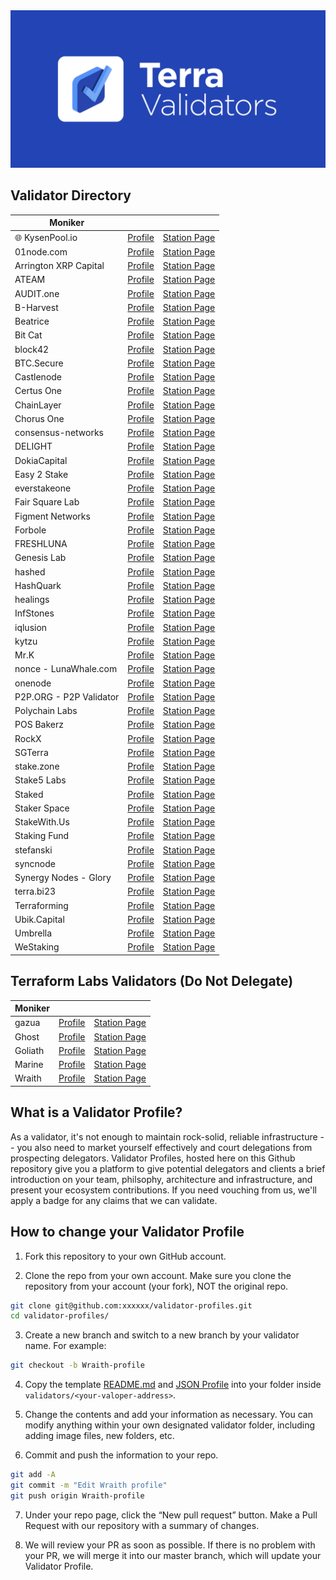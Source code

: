 <img src="img/banner_bg.png" />

## Validator Directory

| Moniker                 |                                                                             |                                                                                                           |
| ----------------------- | --------------------------------------------------------------------------- | --------------------------------------------------------------------------------------------------------- |
| 🌐 KysenPool.io         | [Profile](./validators/terravaloper1vqnhgc6d0jyggtytzqrnsc40r4zez6tx99382w) | [Station Page](https://station.terra.money/validator/terravaloper1vqnhgc6d0jyggtytzqrnsc40r4zez6tx99382w) |
| 01node.com              | [Profile](./validators/terravaloper1khfcg09plqw84jxy5e7fj6ag4s2r9wqsgm7k94) | [Station Page](https://station.terra.money/validator/terravaloper1khfcg09plqw84jxy5e7fj6ag4s2r9wqsgm7k94) |
| Arrington XRP Capital   | [Profile](./validators/terravaloper1c6gve6zhye5690563wxmvns7mugz6plu4aj7d3) | [Station Page](https://station.terra.money/validator/terravaloper1c6gve6zhye5690563wxmvns7mugz6plu4aj7d3) |
| ATEAM                   | [Profile](./validators/terravaloper1tusfpgvjrplqg2fm7wacy4slzjmnzswcfufuvp) | [Station Page](https://station.terra.money/validator/terravaloper1tusfpgvjrplqg2fm7wacy4slzjmnzswcfufuvp) |
| AUDIT.one               | [Profile](./validators/terravaloper1gvlj2lv4ra8t7cqacfevz4c8uat9p8490a3r4w) | [Station Page](https://station.terra.money/validator/terravaloper1gvlj2lv4ra8t7cqacfevz4c8uat9p8490a3r4w) |
| B-Harvest               | [Profile](./validators/terravaloper15zcjduavxc5mkp8qcqs9eyhwlqwdlrzy6jln3m) | [Station Page](https://station.terra.money/validator/terravaloper15zcjduavxc5mkp8qcqs9eyhwlqwdlrzy6jln3m) |
| Beatrice                | [Profile](./validators/terravaloper1vse7mfah2hmfaruum40hwnskkca3ygmmff86xr) | [Station Page](https://station.terra.money/validator/terravaloper1vse7mfah2hmfaruum40hwnskkca3ygmmff86xr) |
| Bit Cat                 | [Profile](./validators/terravaloper1k4ef8m95t7eq522evmmuzvfkpla04pezmu4j7k) | [Station Page](https://station.terra.money/validator/terravaloper1k4ef8m95t7eq522evmmuzvfkpla04pezmu4j7k) |
| block42                 | [Profile](./validators/terravaloper16tc3c9u6yj5uuhru32pvs0pahfwraurpypz7vj) | [Station Page](https://station.terra.money/validator/terravaloper16tc3c9u6yj5uuhru32pvs0pahfwraurpypz7vj) |
| BTC.Secure              | [Profile](./validators/terravaloper1ya23p5cxtxwcfdrq4dmd2h0p5nc0vcl96yhjra) | [Station Page](https://station.terra.money/validator/terravaloper1ya23p5cxtxwcfdrq4dmd2h0p5nc0vcl96yhjra) |
| Castlenode              | [Profile](./validators/terravaloper13kcwnlafvu4xvy2jr3vhdte9aq9tadwds3lx2d) | [Station Page](https://station.terra.money/validator/terravaloper13kcwnlafvu4xvy2jr3vhdte9aq9tadwds3lx2d) |
| Certus One              | [Profile](./validators/terravaloper1kprce6kc08a6l03gzzh99hfpazfjeczfpzkkau) | [Station Page](https://station.terra.money/validator/terravaloper1kprce6kc08a6l03gzzh99hfpazfjeczfpzkkau) |
| ChainLayer              | [Profile](./validators/terravaloper1kgddca7qj96z0qcxr2c45z73cfl0c75paknc5e) | [Station Page](https://station.terra.money/validator/terravaloper1kgddca7qj96z0qcxr2c45z73cfl0c75paknc5e) |
| Chorus One              | [Profile](./validators/terravaloper15urq2dtp9qce4fyc85m6upwm9xul30496sgk37) | [Station Page](https://station.terra.money/validator/terravaloper15urq2dtp9qce4fyc85m6upwm9xul30496sgk37) |
| consensus-networks      | [Profile](./validators/terravaloper1hz754zdldnrrhp3qpfan3l2dxkcv5cgkuzqq9v) | [Station Page](https://station.terra.money/validator/terravaloper1hz754zdldnrrhp3qpfan3l2dxkcv5cgkuzqq9v) |
| DELIGHT                 | [Profile](./validators/terravaloper1fjuvyccn8hfmn5r7wc2t3kwqy09zzp6tyjcf50) | [Station Page](https://station.terra.money/validator/terravaloper1fjuvyccn8hfmn5r7wc2t3kwqy09zzp6tyjcf50) |
| DokiaCapital            | [Profile](./validators/terravaloper1v5hrqlv8dqgzvy0pwzqzg0gxy899rm4kdur03x) | [Station Page](https://station.terra.money/validator/terravaloper1v5hrqlv8dqgzvy0pwzqzg0gxy899rm4kdur03x) |
| Easy 2 Stake            | [Profile](./validators/terravaloper1d0vfj9zvxfgcm4yt4ze4u35mvhj57eg2ku2ekv) | [Station Page](https://station.terra.money/validator/terravaloper1d0vfj9zvxfgcm4yt4ze4u35mvhj57eg2ku2ekv) |
| everstakeone            | [Profile](./validators/terravaloper13g7z3qq6f00qww3u4mpcs3xw5jhqwraswraapc) | [Station Page](https://station.terra.money/validator/terravaloper13g7z3qq6f00qww3u4mpcs3xw5jhqwraswraapc) |
| Fair Square Lab         | [Profile](./validators/terravaloper1cac2mcf2eszn9ln3fx4heym6kd363zqfelxrmr) | [Station Page](https://station.terra.money/validator/terravaloper1cac2mcf2eszn9ln3fx4heym6kd363zqfelxrmr) |
| Figment Networks        | [Profile](./validators/terravaloper15cupwhpnxhgylxa8n4ufyvux05xu864jcv0tsw) | [Station Page](https://station.terra.money/validator/terravaloper15cupwhpnxhgylxa8n4ufyvux05xu864jcv0tsw) |
| Forbole                 | [Profile](./validators/terravaloper1jkqr2vfg4krfd4zwmsf7elfj07cjuzss30ux8g) | [Station Page](https://station.terra.money/validator/terravaloper1jkqr2vfg4krfd4zwmsf7elfj07cjuzss30ux8g) |
| FRESHLUNA               | [Profile](./validators/terravaloper1audgfvmgt0js54p3s8kj3r40uwej6vy2tv6rrw) | [Station Page](https://station.terra.money/validator/terravaloper1audgfvmgt0js54p3s8kj3r40uwej6vy2tv6rrw) |
| Genesis Lab             | [Profile](./validators/terravaloper1gh7wpfpsjrqnash5uc84z4njt95y9g5nh3uqzx) | [Station Page](https://station.terra.money/validator/terravaloper1gh7wpfpsjrqnash5uc84z4njt95y9g5nh3uqzx) |
| hashed                  | [Profile](./validators/terravaloper1p54hc4yy2ajg67j645dn73w3378j6k05vmx9r9) | [Station Page](https://station.terra.money/validator/terravaloper1p54hc4yy2ajg67j645dn73w3378j6k05vmx9r9) |
| HashQuark               | [Profile](./validators/terravaloper13ww603e55suhavpuyjft3htxca6g4tldt92pgf) | [Station Page](https://station.terra.money/validator/terravaloper13ww603e55suhavpuyjft3htxca6g4tldt92pgf) |
| healings                | [Profile](./validators/terravaloper1yad8pjqp93gvwkxa2aa5mh4vctzfs37ekjxr4s) | [Station Page](https://station.terra.money/validator/terravaloper1yad8pjqp93gvwkxa2aa5mh4vctzfs37ekjxr4s) |
| InfStones               | [Profile](./validators/terravaloper1u3gcqh4xqcdfkcu82nrk9u75x8vtvcz7xafgpy) | [Station Page](https://station.terra.money/validator/terravaloper1u3gcqh4xqcdfkcu82nrk9u75x8vtvcz7xafgpy) |
| iqlusion                | [Profile](./validators/terravaloper1grgelyng2v6v3t8z87wu3sxgt9m5s03x2mfyu7) | [Station Page](https://station.terra.money/validator/terravaloper1grgelyng2v6v3t8z87wu3sxgt9m5s03x2mfyu7) |
| kytzu                   | [Profile](./validators/terravaloper1jyjg55hzsh0f4xymy0kuuan30pp4q75ruqmvyt) | [Station Page](https://station.terra.money/validator/terravaloper1jyjg55hzsh0f4xymy0kuuan30pp4q75ruqmvyt) |
| Mr.K                    | [Profile](./validators/terravaloper1dcrq2xwuhea9hm5xfuydjuwgz6gm7vdjz7e4uf) | [Station Page](https://station.terra.money/validator/terravaloper1dcrq2xwuhea9hm5xfuydjuwgz6gm7vdjz7e4uf) |
| nonce - LunaWhale.com   | [Profile](./validators/terravaloper175hhkyxmkp8hf2zrzka7cnn7lk6mudtv4uuu64) | [Station Page](https://station.terra.money/validator/terravaloper175hhkyxmkp8hf2zrzka7cnn7lk6mudtv4uuu64) |
| onenode                 | [Profile](./validators/terravaloper1fuj047hmvk2m3m4gjejnmmse3v47rzj572gzku) | [Station Page](https://station.terra.money/validator/terravaloper1fuj047hmvk2m3m4gjejnmmse3v47rzj572gzku) |
| P2P.ORG - P2P Validator | [Profile](./validators/terravaloper144l7c3uph5a7h62xd8u5et3rqvj3dqtvvka2fu) | [Station Page](https://station.terra.money/validator/terravaloper144l7c3uph5a7h62xd8u5et3rqvj3dqtvvka2fu) |
| Polychain Labs          | [Profile](./validators/terravaloper1lda78gzrjx0rsadtdk0zn4v7awtz6m9lrd5ez9) | [Station Page](https://station.terra.money/validator/terravaloper1lda78gzrjx0rsadtdk0zn4v7awtz6m9lrd5ez9) |
| POS Bakerz              | [Profile](./validators/terravaloper1nwrksgv2vuadma8ygs8rhwffu2ygk4j24w2mku) | [Station Page](https://station.terra.money/validator/terravaloper1nwrksgv2vuadma8ygs8rhwffu2ygk4j24w2mku) |
| RockX                   | [Profile](./validators/terravaloper1aw0znxtlq0wrayyz7wppz3qnw94hfrmnnrcxja) | [Station Page](https://station.terra.money/validator/terravaloper1aw0znxtlq0wrayyz7wppz3qnw94hfrmnnrcxja) |
| SGTerra                 | [Profile](./validators/terravaloper16jsypha5lv6e3mc24veqzfw3rznfqu92d58yfg) | [Station Page](https://station.terra.money/validator/terravaloper16jsypha5lv6e3mc24veqzfw3rznfqu92d58yfg) |
| stake.zone              | [Profile](./validators/terravaloper18fk2ye6m5wnnfrarpwycunnw0ls8564zw37myg) | [Station Page](https://station.terra.money/validator/terravaloper18fk2ye6m5wnnfrarpwycunnw0ls8564zw37myg) |
| Stake5 Labs             | [Profile](./validators/terravaloper1t0z9y2p26qzsh06f2l2kn2v8hqtkyd33s409ey) | [Station Page](https://station.terra.money/validator/terravaloper1t0z9y2p26qzsh06f2l2kn2v8hqtkyd33s409ey) |
| Staked                  | [Profile](./validators/terravaloper1h6rf7y2ar5vz64q8rchz5443s3tqnswrpf4846) | [Station Page](https://station.terra.money/validator/terravaloper1h6rf7y2ar5vz64q8rchz5443s3tqnswrpf4846) |
| Staker Space            | [Profile](./validators/terravaloper1pc0gs3n6803x7jqe9m7etegmyx29xw38aaf3u7) | [Station Page](https://station.terra.money/validator/terravaloper1pc0gs3n6803x7jqe9m7etegmyx29xw38aaf3u7) |
| StakeWith.Us            | [Profile](./validators/terravaloper1c9ye54e3pzwm3e0zpdlel6pnavrj9qqvq89r3r) | [Station Page](https://station.terra.money/validator/terravaloper1c9ye54e3pzwm3e0zpdlel6pnavrj9qqvq89r3r) |
| Staking Fund            | [Profile](./validators/terravaloper123gn6j23lmexu0qx5qhmgxgunmjcqsx8gmsyse) | [Station Page](https://station.terra.money/validator/terravaloper123gn6j23lmexu0qx5qhmgxgunmjcqsx8gmsyse) |
| stefanski               | [Profile](./validators/terravaloper1gkumn82kkj3cww28yp53agy7aluxv06fsuynvd) | [Station Page](https://station.terra.money/validator/terravaloper1gkumn82kkj3cww28yp53agy7aluxv06fsuynvd) |
| syncnode                | [Profile](./validators/terravaloper1sym8gyehrdsm03vdc44rg9sflg8zeuqwfzavhx) | [Station Page](https://station.terra.money/validator/terravaloper1sym8gyehrdsm03vdc44rg9sflg8zeuqwfzavhx) |
| Synergy Nodes - Glory   | [Profile](./validators/terravaloper12jpzzmwthrljcvm48adncspxtchazkl8vah7u4) | [Station Page](https://station.terra.money/validator/terravaloper12jpzzmwthrljcvm48adncspxtchazkl8vah7u4) |
| terra.bi23              | [Profile](./validators/terravaloper1jsdfyz8uhw2nd7cl45709w40r268phmvxam8eh) | [Station Page](https://station.terra.money/validator/terravaloper1jsdfyz8uhw2nd7cl45709w40r268phmvxam8eh) |
| Terraforming            | [Profile](./validators/terravaloper1hg70rkal5d86fl57k0gc7de0rrk4klgs59r7jc) | [Station Page](https://station.terra.money/validator/terravaloper1hg70rkal5d86fl57k0gc7de0rrk4klgs59r7jc) |
| Ubik.Capital            | [Profile](./validators/terravaloper18825kzx0zmdntpucvd2gjezau57vdyua6frdnh) | [Station Page](https://station.terra.money/validator/terravaloper18825kzx0zmdntpucvd2gjezau57vdyua6frdnh) |
| Umbrella                | [Profile](./validators/terravaloper1uhjx34pfsxk9xh34yn8p2w4469uqdz067rqu5g) | [Station Page](https://station.terra.money/validator/terravaloper1uhjx34pfsxk9xh34yn8p2w4469uqdz067rqu5g) |
| WeStaking               | [Profile](./validators/terravaloper1ptyzewnns2kn37ewtmv6ppsvhdnmeapvgk6d65) | [Station Page](https://station.terra.money/validator/terravaloper1ptyzewnns2kn37ewtmv6ppsvhdnmeapvgk6d65) |

## Terraform Labs Validators (Do Not Delegate)
| Moniker | | |
| -- | - | - |
| gazua | [Profile](./validators/terravaloper1rf9xakxf97a49qa5svsf7yypjswzkutqfhnpn5) | [Station Page](https://station.terra.money/validator/terravaloper1rf9xakxf97a49qa5svsf7yypjswzkutqfhnpn5) |
| Ghost | [Profile](./validators/terravaloper1rgu3qmm6rllfxlrfk94pgxa0jm37902dynqehm) | [Station Page](https://station.terra.money/validator/terravaloper1rgu3qmm6rllfxlrfk94pgxa0jm37902dynqehm) |
| Goliath | [Profile](./validators/terravaloper163phlen6dn7sp9khhjar2gqqx6kga0ly8d7h9g) | [Station Page](https://station.terra.money/validator/terravaloper163phlen6dn7sp9khhjar2gqqx6kga0ly8d7h9g) |
| Marine | [Profile](./validators/terravaloper1d3hatwcsvkktgwp3elglw9glca0h42yg6xy4lp) | [Station Page](https://station.terra.money/validator/terravaloper1d3hatwcsvkktgwp3elglw9glca0h42yg6xy4lp) |
| Wraith | [Profile](./validators/terravaloper1eutun6vh83lmyq0wmyf9vgghvurze2xanl9sq6) | [Station Page](https://station.terra.money/validator/terravaloper1eutun6vh83lmyq0wmyf9vgghvurze2xanl9sq6) |

## What is a Validator Profile?

As a validator, it's not enough to maintain rock-solid, reliable infrastructure -- you also need to market yourself effectively and court delegations from prospecting delegators. Validator Profiles, hosted here on this Github repository give you a platform to give potential delegators and clients a brief introduction on your team, philsophy, architecture and infrastructure, and present your ecosystem contributions. If you need vouching from us, we'll apply a badge for any claims that we can validate.

## How to change your Validator Profile

1. Fork this repository to your own GitHub account.

2. Clone the repo from your own account. Make sure you clone the repository from your account (your fork), NOT the original repo.

```sh
git clone git@github.com:xxxxxx/validator-profiles.git
cd validator-profiles/
```

3. Create a new branch and switch to a new branch by your validator name. For example:

```sh
git checkout -b Wraith-profile
```

4. Copy the template [README.md](./template/README.md) and [JSON Profile](./template/profile.json) into your folder inside `validators/<your-valoper-address>`.

5. Change the contents and add your information as necessary. You can modify anything within your own designated validator folder, including adding image files, new folders, etc.

6. Commit and push the information to your repo.

```sh
git add -A
git commit -m "Edit Wraith profile"
git push origin Wraith-profile
```

7. Under your repo page, click the “New pull request” button. Make a Pull Request with our repository with a summary of changes.

8. We will review your PR as soon as possible. If there is no problem with your PR, we will merge it into our master branch, which will update your Validator Profile.
